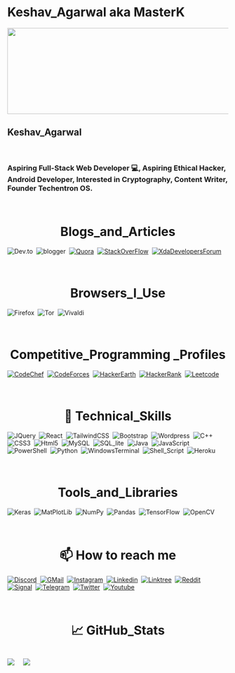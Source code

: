 # Keshav_Agarwal aka MasterK

<picture>
  <source srcset=”https://user-images.githubusercontent.com/64908981/220321714-2dd19cca-5694-45f0-a784-996decb9d1f0.jpg"
  />
  <img src="https://user-images.githubusercontent.com/64908981/220321714-2dd19cca-5694-45f0-a784-996decb9d1f0.jpg" width="1100" height="196" decoding="async" />
</picture>
                                                                                                                  
<H2>Keshav_Agarwal</h2>

<br>

<h3>
Aspiring Full-Stack Web Developer 💻, Aspiring Ethical Hacker, Android Developer, Interested in Cryptography, Content Writer, Founder Techentron OS.
</h3> 

<br>

<H1 align=center ><b>Blogs_and_Articles</b></H1>

<a link=" "> <img src="https://img.shields.io/badge/dev.to-0A0A0A?style=for-the-badge&logo=dev.to&logoColor=white" alt="Dev.to"></a>&nbsp;&nbsp;<a link=" "><img src="https://img.shields.io/badge/Blogger-FF5722?style=for-the-badge&logo=blogger&logoColor=white" alt="blogger"></a>&nbsp;&nbsp;<a href=" "><img src="https://img.shields.io/badge/Quora-%23B92B27.svg?style=for-the-badge&logo=Quora&logoColor=white" alt="Quora"></a>&nbsp;&nbsp;<a href=" "><img src="https://img.shields.io/badge/-Stackoverflow-FE7A16?style=for-the-badge&logo=stack-overflow&logoColor=white" alt="StackOverFlow"></a>&nbsp;&nbsp;<a href=" "><img src="https://img.shields.io/badge/XDA--Developers-%23AC6E2F.svg?style=for-the-badge&logo=XDA-Developers&logoColor=white" alt="XdaDevelopersForum"></a>

<BR>

<H1 align=center><b>Browsers_I_Use</b></H1>

<img src="https://img.shields.io/badge/Firefox-FF7139?style=for-the-badge&logo=Firefox-Browser&logoColor=white" alt="Firefox">&nbsp;&nbsp;<img src="https://img.shields.io/badge/Tor-7D4698?style=for-the-badge&logo=Tor-Browser&logoColor=white" alt="Tor">&nbsp;&nbsp;<img src="https://img.shields.io/badge/Vivaldi-EF3939?style=for-the-badge&logo=Vivaldi&logoColor=white" alt="Vivaldi">

<BR>

<H1 align=center><b>Competitive_Programming _Profiles</b></H1>

<a href=" "><img src="https://img.shields.io/badge/CodeChef-%23964B00.svg?style=for-the-badge&logo=CodeChef&logoColor=white" alt="CodeChef"></a>&nbsp;&nbsp;<a href=" "><img src="https://img.shields.io/badge/Codeforces-445f9d?style=for-the-badge&logo=Codeforces&logoColor=white" alt="CodeForces"></a>&nbsp;&nbsp;<a href=" "><img src="https://img.shields.io/badge/HackerEarth-%232C3454.svg?&style=for-the-badge&logo=HackerEarth&logoColor=Blue" alt="HackerEarth"></a>&nbsp;&nbsp;<a href=" "><img src="https://img.shields.io/badge/-Hackerrank-2EC866?style=for-the-badge&logo=HackerRank&logoColor=white" alt="HackerRank"></a>&nbsp;&nbsp;<a href=" "><img src="https://img.shields.io/badge/LeetCode-000000?style=for-the-badge&logo=LeetCode&logoColor=#d16c06" alt="Leetcode"></a>

<BR>

<H1 align=center></b>💼 Technical_Skills</b></H1>

<img src="https://img.shields.io/badge/jquery-%230769AD.svg?style=for-the-badge&logo=jquery&logoColor=white" alt="JQuery">&nbsp;&nbsp;<img src="https://img.shields.io/badge/react-%2320232a.svg?style=for-the-badge&logo=react&logoColor=%2361DAFB" alt="React">&nbsp;&nbsp;<img src="https://img.shields.io/badge/tailwindcss-%2338B2AC.svg?style=for-the-badge&logo=tailwind-css&logoColor=white" alt="TailwindCSS">&nbsp;&nbsp;<img src="https://img.shields.io/badge/Bootstrap-563D7C?style=for-the-badge&logo=bootstrap&logoColor=white" alt="Bootstrap">&nbsp;&nbsp;<img src="https://img.shields.io/badge/WordPress-%23117AC9.svg?style=for-the-badge&logo=WordPress&logoColor=white" alt="Wordpress">&nbsp;&nbsp;<img src="https://img.shields.io/badge/c++-%2300599C.svg?style=for-the-badge&logo=c%2B%2B&logoColor=white" alt="C++">&nbsp;&nbsp;<img src="https://img.shields.io/badge/css3-%231572B6.svg?style=for-the-badge&logo=css3&logoColor=white" alt="CSS3">&nbsp;&nbsp;<img src="https://img.shields.io/badge/html5-%23E34F26.svg?style=for-the-badge&logo=html5&logoColor=white" alt="Html5">&nbsp;&nbsp;<img src="https://img.shields.io/badge/MySQL-00000F?style=for-the-badge&logo=mysql&logoColor=white" alt="MySQL">&nbsp;&nbsp;<img src="https://img.shields.io/badge/SQLite-07405E?style=for-the-badge&logo=sqlite&logoColor=white" alt="SQL_lite">&nbsp;&nbsp;<img src="https://img.shields.io/badge/java-%23ED8B00.svg?style=for-the-badge&logo=java&logoColor=white" alt="Java">&nbsp;&nbsp;<img src="https://img.shields.io/badge/javascript-%23323330.svg?style=for-the-badge&logo=javascript&logoColor=%23F7DF1E" alt="JavaScript">&nbsp;&nbsp;<img src="https://img.shields.io/badge/PowerShell-%235391FE.svg?style=for-the-badge&logo=powershell&logoColor=white" alt="PowerShell">&nbsp;&nbsp;<img src="https://img.shields.io/badge/python-3670A0?style=for-the-badge&logo=python&logoColor=ffdd54" alt="Python">&nbsp;&nbsp;<img src="https://img.shields.io/badge/Windows%20Terminal-%234D4D4D.svg?style=for-the-badge&logo=windows-terminal&logoColor=white" alt="WindowsTerminal">&nbsp;&nbsp;<img src="https://img.shields.io/badge/Shell_Script-121011?style=for-the-badge&logo=gnu-bash&logoColor=white" alt="Shell_Script">&nbsp;&nbsp;<img src="https://img.shields.io/badge/Heroku-430098?style=for-the-badge&logo=heroku&logoColor=white" alt="Heroku">&nbsp;&nbsp;

<BR>

<H1 align=center><b>Tools_and_Libraries</b></H1>

<img src="https://img.shields.io/badge/Keras-%23D00000.svg?style=for-the-badge&logo=Keras&logoColor=white" alt="Keras">&nbsp;&nbsp;<img src="https://img.shields.io/badge/Matplotlib-%23ffffff.svg?style=for-the-badge&logo=Matplotlib&logoColor=black" alt="MatPlotLib">&nbsp;&nbsp;<img src="https://img.shields.io/badge/numpy-%23013243.svg?style=for-the-badge&logo=numpy&logoColor=white" alt="NumPy">&nbsp;&nbsp;<img src="https://img.shields.io/badge/pandas-%23150458.svg?style=for-the-badge&logo=pandas&logoColor=white" alt="Pandas">&nbsp;&nbsp;<img src="https://img.shields.io/badge/TensorFlow-%23FF6F00.svg?style=for-the-badge&logo=TensorFlow&logoColor=white" alt="TensorFlow">&nbsp;&nbsp;<img src="https://img.shields.io/badge/opencv-%23white.svg?style=for-the-badge&logo=opencv&logoColor=white" alt="OpenCV">

<BR>

<H1 align=center><b>📫 How to reach me</b></H1>

<a href=" " ><img src="https://img.shields.io/badge/Discord-%235865F2.svg?style=for-the-badge&logo=discord&logoColor=white" alt="Discord"></a>&nbsp;&nbsp;<a href="mailto:masterk0927@protonmail.com"><img src="https://img.shields.io/badge/Gmail-D14836?style=for-the-badge&logo=gmail&logoColor=white" alt="GMail"></a>&nbsp;&nbsp;<a href="https://www.instagram.com/masterk0927/"><img src="https://img.shields.io/badge/Instagram-%23E4405F.svg?style=for-the-badge&logo=Instagram&logoColor=white" alt="Instagram"></a>&nbsp;&nbsp;<a href="https://www.linkedin.com/in/keshavagarwal0927/" ><img src="https://img.shields.io/badge/linkedin-%230077B5.svg?style=for-the-badge&logo=linkedin&logoColor=white" alt="Linkedin"></a>&nbsp;&nbsp;<a href="https://www.linktr.ee/MasterK0927" ><img src="https://img.shields.io/badge/linktree-1de9b6?style=for-the-badge&logo=linktree&logoColor=white" alt="Linktree"></a>&nbsp;&nbsp;<a href=" " ><img src="https://img.shields.io/badge/Reddit-FF4500?style=for-the-badge&logo=reddit&logoColor=white" alt="Reddit"></a>&nbsp;&nbsp;<a href=" " ><img src="https://img.shields.io/badge/Signal-%23039BE5.svg?style=for-the-badge&logo=Signal&logoColor=white" alt="Signal"></a>&nbsp;&nbsp;<a href="https://www.telegram.me/MasterK_Roms" ><img src="https://img.shields.io/badge/Telegram-2CA5E0?style=for-the-badge&logo=telegram&logoColor=white" alt="Telegram"></a>&nbsp;&nbsp;<a href=" " ><img src="https://img.shields.io/badge/Twitter-%231DA1F2.svg?style=for-the-badge&logo=Twitter&logoColor=white" alt="Twitter"></a>&nbsp;&nbsp;<a href=" " ><img src="https://img.shields.io/badge/YouTube-%23FF0000.svg?style=for-the-badge&logo=YouTube&logoColor=white" alt="Youtube"></a>

<br>

<h1 align="center"><b>📈 GitHub_Stats</b></h1>

<br>
<picture>
<source 
  srcset="https://github-readme-stats.vercel.app/api?username=MasterK0927&show_icons=true&theme=dark"
  media="(prefers-color-scheme: dark)"
/>
<source
  srcset="https://github-readme-stats.vercel.app/api?username=MasterK0927&show_icons=true"
  media="(prefers-color-scheme: light), (prefers-color-scheme: no-preference)"
/>
<img src="https://github-readme-stats.vercel.app/api?username=MasterK0927&show_icons=true" />
</picture>
&nbsp;&nbsp;&nbsp;                                                                                          
<picture>
<source 
  srcset="https://github-readme-stats.vercel.app/api/top-langs/?username=MasterK0927&theme=blue-green"
  media="(prefers-color-scheme: dark)"
/>
<source
  srcset="https://github-readme-stats.vercel.app/api/top-langs/?username=MasterK0927&theme=blue-green"
  media="(prefers-color-scheme: light), (prefers-color-scheme: no-preference)"
/>
<img src="https://github-readme-stats.vercel.app/api/top-langs/?username=MasterK0927&theme=blue-green" />
</picture>                                                                                          
